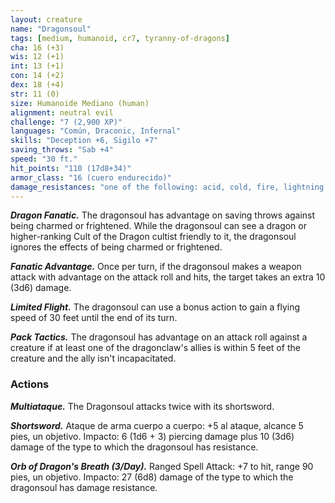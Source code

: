 ```yaml
---
layout: creature
name: "Dragonsoul"
tags: [medium, humanoid, cr7, tyranny-of-dragons]
cha: 16 (+3)
wis: 12 (+1)
int: 13 (+1)
con: 14 (+2)
dex: 18 (+4)
str: 11 (0)
size: Humanoide Mediano (human)
alignment: neutral evil
challenge: "7 (2,900 XP)"
languages: "Común, Draconic, Infernal"
skills: "Deception +6, Sigilo +7"
saving_throws: "Sab +4"
speed: "30 ft."
hit_points: "110 (17d8+34)"
armor_class: "16 (cuero endurecido)"
damage_resistances: "one of the following: acid, cold, fire, lightning or poison"
---
```


***Dragon Fanatic.*** The dragonsoul has advantage on saving throws against being charmed or frightened. While the dragonsoul can see a dragon or higher-ranking Cult of the Dragon cultist friendly to it, the dragonsoul ignores the effects of being charmed or frightened.

***Fanatic Advantage.*** Once per turn, if the dragonsoul makes a weapon attack with advantage on the attack roll and hits, the target takes an extra 10 (3d6) damage.

***Limited Flight.*** The dragonsoul can use a bonus action to gain a flying speed of 30 feet until the end of its turn.

***Pack Tactics.*** The dragonsoul has advantage on an attack roll against a creature if at least one of the dragonclaw's allies is within 5 feet of the creature and the ally isn't incapacitated.

### Actions

***Multiataque.*** The Dragonsoul attacks twice with its shortsword.

***Shortsword.*** Ataque de arma cuerpo a cuerpo: +5 al ataque, alcance 5 pies, un objetivo. Impacto: 6 (1d6 + 3) piercing damage plus 10 (3d6) damage of the type to which the dragonsoul has resistance.

***Orb of Dragon's Breath (3/Day).*** Ranged Spell Attack: +7 to hit, range 90 pies, un objetivo. Impacto: 27 (6d8) damage of the type to which the dragonsoul has damage resistance.